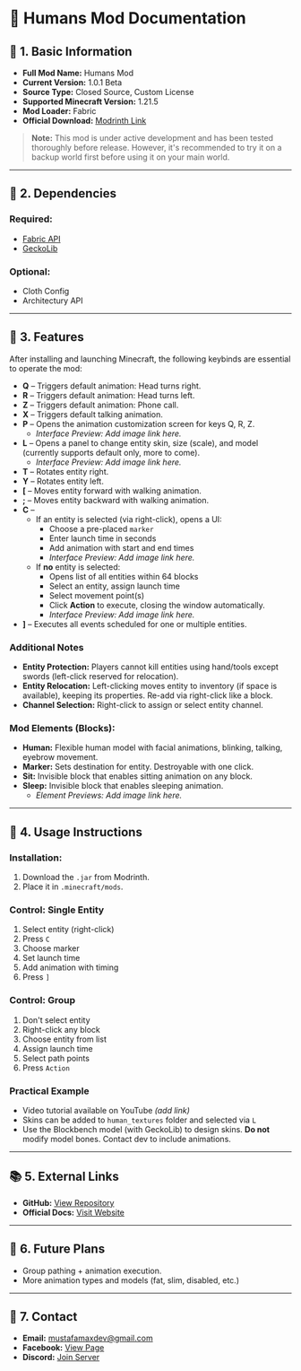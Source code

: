 # 📘 Humans Mod Documentation

## 🧱 1. Basic Information

- **Full Mod Name:** Humans Mod
- **Current Version:** 1.0.1 Beta
- **Source Type:** Closed Source, Custom License
- **Supported Minecraft Version:** 1.21.5
- **Mod Loader:** Fabric
- **Official Download:** [Modrinth Link](https://modrinth.com/mod/humans-mod)

> **Note:** This mod is under active development and has been tested thoroughly before release. However, it's recommended to try it on a backup world first before using it on your main world.

---

## 🧩 2. Dependencies

### Required:
- [Fabric API](https://modrinth.com/mod/fabric-api)
- [GeckoLib](https://modrinth.com/mod/geckolib)

### Optional:
- Cloth Config
- Architectury API

---

## 🧰 3. Features

After installing and launching Minecraft, the following keybinds are essential to operate the mod:

- **Q** – Triggers default animation: Head turns right.
- **R** – Triggers default animation: Head turns left.
- **Z** – Triggers default animation: Phone call.
- **X** – Triggers default talking animation.
- **P** – Opens the animation customization screen for keys Q, R, Z.
  - *Interface Preview: Add image link here.*
- **L** – Opens a panel to change entity skin, size (scale), and model (currently supports default only, more to come).
  - *Interface Preview: Add image link here.*
- **T** – Rotates entity right.
- **Y** – Rotates entity left.
- **[** – Moves entity forward with walking animation.
- **;** – Moves entity backward with walking animation.
- **C** –
  - If an entity is selected (via right-click), opens a UI:
    - Choose a pre-placed `marker`
    - Enter launch time in seconds
    - Add animation with start and end times
    - *Interface Preview: Add image link here.*
  - If **no** entity is selected:
    - Opens list of all entities within 64 blocks
    - Select an entity, assign launch time
    - Select movement point(s)
    - Click **Action** to execute, closing the window automatically.
    - *Interface Preview: Add image link here.*
- **]** – Executes all events scheduled for one or multiple entities.

### Additional Notes
- **Entity Protection:** Players cannot kill entities using hand/tools except swords (left-click reserved for relocation).
- **Entity Relocation:** Left-clicking moves entity to inventory (if space is available), keeping its properties. Re-add via right-click like a block.
- **Channel Selection:** Right-click to assign or select entity channel.

### Mod Elements (Blocks):
- **Human:** Flexible human model with facial animations, blinking, talking, eyebrow movement.
- **Marker:** Sets destination for entity. Destroyable with one click.
- **Sit:** Invisible block that enables sitting animation on any block.
- **Sleep:** Invisible block that enables sleeping animation.
  - *Element Previews: Add image link here.*

---

## 🔧 4. Usage Instructions

### Installation:
1. Download the `.jar` from Modrinth.
2. Place it in `.minecraft/mods`.

### Control: Single Entity
1. Select entity (right-click)
2. Press `C`
3. Choose marker
4. Set launch time
5. Add animation with timing
6. Press `]`

### Control: Group
1. Don't select entity
2. Right-click any block
3. Choose entity from list
4. Assign launch time
5. Select path points
6. Press `Action`

### Practical Example
- Video tutorial available on YouTube *(add link)*
- Skins can be added to `human_textures` folder and selected via `L`
- Use the Blockbench model (with GeckoLib) to design skins. **Do not** modify model bones. Contact dev to include animations.

---

## 📚 5. External Links

- **GitHub:** [View Repository](https://github.com/mustafa3max/humans-mod-page/tree/main)
- **Official Docs:** [Visit Website](https://humansmod.blogspot.com/p/documents.html)

---

## 🔄 6. Future Plans

- Group pathing + animation execution.
- More animation types and models (fat, slim, disabled, etc.)

---

## 📩 7. Contact

- **Email:** mustafamaxdev@gmail.com
- **Facebook:** [View Page](https://www.facebook.com/profile.php?id=61576926196306)
- **Discord:** [Join Server](https://discord.com/invite/kmcDcF7U)

